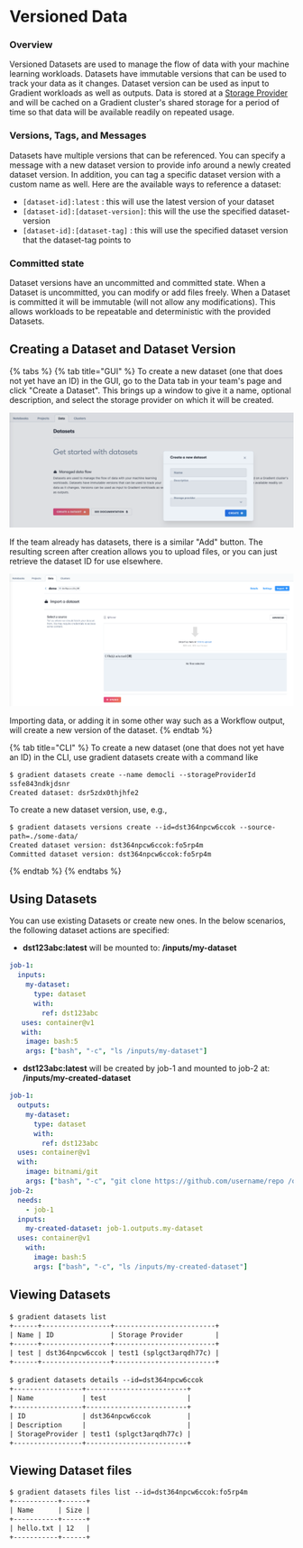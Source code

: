 # Versioned Data

### Overview

Versioned Datasets are used to manage the flow of data with your machine learning workloads. Datasets have immutable versions that can be used to track your data as it changes. Dataset version can be used as input to Gradient workloads as well as outputs. Data is stored at a [Storage Provider](storage-providers.md) and will be cached on a Gradient cluster's shared storage for a period of time so that data will be available readily on repeated usage.


### Versions, Tags, and Messages

Datasets have multiple versions that can be referenced. You can specify a message with a new dataset version to provide info around a newly created dataset version. In addition, you can tag a specific dataset version with a custom name as well. Here are the available ways to reference a dataset:

* `[dataset-id]:latest` : this will use the latest version of your dataset
* `[dataset-id]:[dataset-version]`: this will the use the specified dataset-version
* `[dataset-id]:[dataset-tag]` : this will use the specified  dataset version that the dataset-tag points to

### Committed state

Dataset versions have an uncommitted and committed state. When a Dataset is uncommitted, you can modify or add files freely. When a Dataset is committed it will be immutable \(will not allow any modifications\). This allows workloads to be repeatable and deterministic with the provided Datasets.

## Creating a Dataset and Dataset Version

{% tabs %}
{% tab title="GUI" %}
To create a new dataset \(one that does not yet have an ID\) in the GUI, go to the Data tab in your team's page and click "Create a Dataset". This brings up a window to give it a name, optional description, and select the storage provider on which it will be created.

![Creation of new dataset](../../../.gitbook/assets/image%20%2874%29.png)

If the team already has datasets, there is a similar "Add" button. The resulting screen after creation allows you to upload files, or you can just retrieve the dataset ID for use elsewhere.

![Optional importing of data](../../../.gitbook/assets/image%20%2860%29.png)

Importing data, or adding it in some other way such as a Workflow output, will create a new version of the dataset.
{% endtab %}

{% tab title="CLI" %}
To create a new dataset \(one that does not yet have an ID\) in the CLI, use gradient datasets create with a command like

```text
$ gradient datasets create --name democli --storageProviderId ssfe843ndkjdsnr
Created dataset: dsr5zdx0thjhfe2
```

To create a new dataset version, use, e.g.,

```text
$ gradient datasets versions create --id=dst364npcw6ccok --source-path=./some-data/
Created dataset version: dst364npcw6ccok:fo5rp4m
Committed dataset version: dst364npcw6ccok:fo5rp4m
```
{% endtab %}
{% endtabs %}

## Using Datasets

You can use existing Datasets or create new ones. In the below scenarios, the following dataset actions are specified:

* **dst123abc:latest** will be mounted to: **/inputs/my-dataset**

```yaml
job-1:
  inputs:
    my-dataset:
      type: dataset
      with:
        ref: dst123abc
   uses: container@v1
   with:
    image: bash:5
    args: ["bash", "-c", "ls /inputs/my-dataset"]
```

* **dst123abc:latest** will be created by job-1 and mounted to job-2 at: **/inputs/my-created-dataset**

```yaml
job-1:
  outputs:
    my-dataset:
      type: dataset
      with:
        ref: dst123abc
  uses: container@v1
  with:
    image: bitnami/git
    args: ["bash", "-c", "git clone https://github.com/username/repo /outputs/my-dataset"]
job-2:
  needs:
    - job-1
  inputs:
    my-created-dataset: job-1.outputs.my-dataset
  uses: container@v1
    with:
      image: bash:5
      args: ["bash", "-c", "ls /inputs/my-created-dataset"]
```

## Viewing Datasets

```text
$ gradient datasets list
+------+-----------------+-------------------------+
| Name | ID              | Storage Provider        |
+------+-----------------+-------------------------+
| test | dst364npcw6ccok | test1 (splgct3arqdh77c) |
+------+-----------------+-------------------------+

$ gradient datasets details --id=dst364npcw6ccok
+-----------------+-------------------------+
| Name            | test                    |
+-----------------+-------------------------+
| ID              | dst364npcw6ccok         |
| Description     |                         |
| StorageProvider | test1 (splgct3arqdh77c) |
+-----------------+-------------------------+
```

## Viewing Dataset files

```text
$ gradient datasets files list --id=dst364npcw6ccok:fo5rp4m
+-----------+------+
| Name      | Size |
+-----------+------+
| hello.txt | 12   |
+-----------+------+
```

